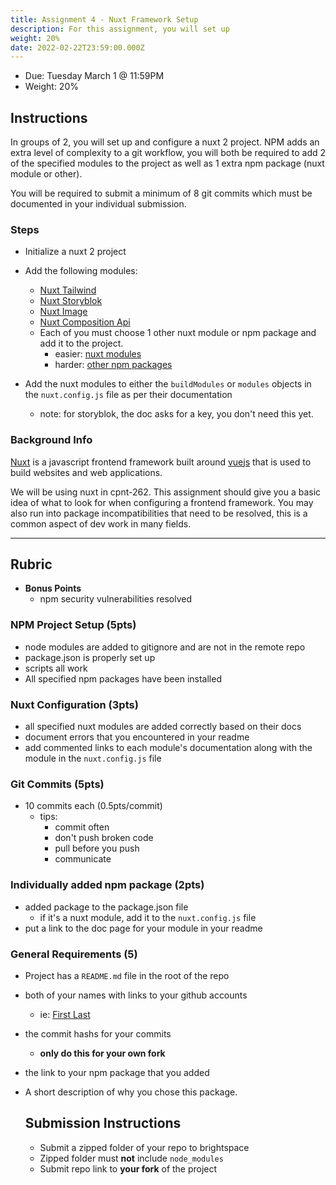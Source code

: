 ```yaml
---
title: Assignment 4 - Nuxt Framework Setup
description: For this assignment, you will set up
weight: 20%
date: 2022-02-22T23:59:00.000Z
---
```


- Due: Tuesday March 1 @ 11:59PM
- Weight: 20%

## Instructions

In groups of 2, you will set up and configure a nuxt 2 project. NPM adds an extra level of complexity to a git workflow, you will both be required to add 2 of the specified modules to the project as well as 1 extra npm package (nuxt module or other).

You will be required to submit a minimum of 8 git commits which must be documented in your individual submission.

### Steps

- Initialize a nuxt 2 project
- Add the following modules:

  - [Nuxt Tailwind](https://tailwindcss.nuxtjs.org/)
  - [Nuxt Storyblok](https://github.com/storyblok/storyblok-nuxt)
  - [Nuxt Image](https://image.nuxtjs.org/)
  - [Nuxt Composition Api](https://composition-api.nuxtjs.org/)
  - Each of you must choose 1 other nuxt module or npm package and add it to the project.
    - easier: [nuxt modules](https://modules.nuxtjs.org/)
    - harder: [other npm packages](https://www.npmjs.com/)

- Add the nuxt modules to either the `buildModules` or `modules` objects in the `nuxt.config.js` file as per their documentation
  - note: for storyblok, the doc asks for a key, you don't need this yet.

### Background Info

[Nuxt](https://nuxtjs.org/) is a javascript frontend framework built around [vuejs](https://vuejs.org/) that is used to build websites and web applications.

We will be using nuxt in cpnt-262. This assignment should give you a basic idea of what to look for when configuring a frontend framework. You may also run into package incompatibilities that need to be resolved, this is a common aspect of dev work in many fields.

---

## Rubric

- **Bonus Points**
  - npm security vulnerabilities resolved

### NPM Project Setup (5pts)

- node modules are added to gitignore and are not in the remote repo
- package.json is properly set up
- scripts all work
- All specified npm packages have been installed

### Nuxt Configuration (3pts)

- all specified nuxt modules are added correctly based on their docs
- document errors that you encountered in your readme
- add commented links to each module's documentation along with the module in the `nuxt.config.js` file

### Git Commits (5pts)

- 10 commits each (0.5pts/commit)
  - tips:
    - commit often
    - don't push broken code
    - pull before you push
    - communicate

### Individually added npm package (2pts)

- added package to the package.json file
  - if it's a nuxt module, add it to the `nuxt.config.js` file
- put a link to the doc page for your module in your readme

### General Requirements (5)

- Project has a `README.md` file in the root of the repo
- both of your names with links to your github accounts
  - ie: [First Last](https:/github.com/your-gh-account)
- the commit hashs for your commits
  - **only do this for your own fork**
- the link to your npm package that you added
- A short description of why you chose this package.

  ## Submission Instructions

  - Submit a zipped folder of your repo to brightspace
  - Zipped folder must **not** include `node_modules`
  - Submit repo link to **your fork** of the project
